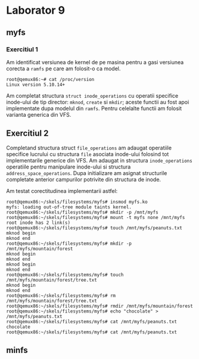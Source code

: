 # Laborator 9

## myfs

### Exercitiul 1
Am identificat versiunea de kernel de pe masina pentru a gasi versiunea corecta a `ramfs` pe care am folosit-o ca model.

```
root@qemux86:~# cat /proc/version
Linux version 5.10.14+
```

Am completat structura `struct inode_operations` cu operatii specifice inode-ului de tip director: `mknod`, `create` si `mkdir`; aceste functii au fost apoi implementate dupa modelul din `ramfs`. Pentru celelalte functii am folosit varianta generica din VFS.

## Exercitiul 2
Completand structura struct `file_operations` am adaugat operatiile specifice lucrului cu structura `file` asociata inode-ului folosind tot implementarile generice din VFS. Am adaugat in structura `inode_operations` operatiile pentru manipulare inode-ului si structura `address_space_operations`. Dupa initializare am asignat structurile completate anterior campurilor potrivite din structura de inode.

Am testat corectitudinea implementarii astfel:
```
root@qemux86:~/skels/filesystems/myfs# insmod myfs.ko
myfs: loading out-of-tree module taints kernel.
root@qemux86:~/skels/filesystems/myfs# mkdir -p /mnt/myfs
root@qemux86:~/skels/filesystems/myfs# mount -t myfs none /mnt/myfs
root inode has 2 link(s)
root@qemux86:~/skels/filesystems/myfs# touch /mnt/myfs/peanuts.txt
mknod begin
mknod end
root@qemux86:~/skels/filesystems/myfs# mkdir -p /mnt/myfs/mountain/forest
mknod begin
mknod end
mknod begin
mknod end
root@qemux86:~/skels/filesystems/myfs# touch /mnt/myfs/mountain/forest/tree.txt
mknod begin
mknod end
root@qemux86:~/skels/filesystems/myfs# rm /mnt/myfs/mountain/forest/tree.txt
root@qemux86:~/skels/filesystems/myfs# rmdir /mnt/myfs/mountain/forest
root@qemux86:~/skels/filesystems/myfs# echo "chocolate" > /mnt/myfs/peanuts.txt
root@qemux86:~/skels/filesystems/myfs# cat /mnt/myfs/peanuts.txt
chocolate
root@qemux86:~/skels/filesystems/myfs# cat /mnt/myfs/peanuts.txt
```

## minfs
